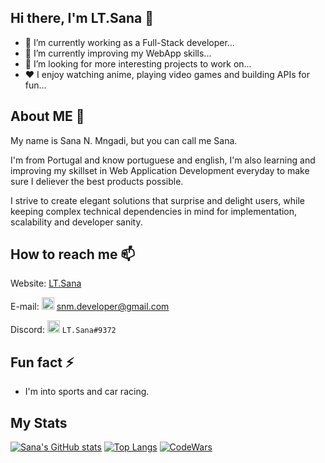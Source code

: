 ## Hi there, I'm LT.Sana 👋

- 🔭 I’m currently working as a Full-Stack developer...
- 🌱 I’m currently improving my WebApp skills...
- 🤔 I’m looking for more interesting projects to work on...
- ❤️ I enjoy watching anime, playing video games and building APIs for fun...

## About ME 💬
My name is Sana N. Mngadi, but you can call me Sana.

I'm from Portugal and know portuguese and english, I'm also learning and improving my skillset in Web Application Development everyday to make sure I deliever the best products possible.

I strive to create elegant solutions that surprise and delight users, while keeping complex technical dependencies in mind for implementation, scalability and developer sanity.

## How to reach me 📫
Website: [LT.Sana](http://ltsana.github.io)

E-mail: <img src="https://www.iconfinder.com/data/icons/social-media-logos-6/512/112-gmail_email_mail-512.png" width="20px"/> [snm.developer@gmail.com](mailto:snm.developer@gmail.com?subject=Hello!)

Discord: <img src="https://cdn4.iconfinder.com/data/icons/logos-and-brands/512/91_Discord_logo_logos-512.png" width="20px" /> `LT.Sana#9372`

## Fun fact ⚡
- I'm into sports and car racing.

## My Stats

[![Sana's GitHub stats](https://github-readme-stats.vercel.app/api?username=LTSana&count_private=true&hide_title=true&show_icons=true&hide_border=true&theme=nightowl&bg_color=161B22)](https://github.com/anuraghazra/github-readme-stats)
[![Top Langs](https://github-readme-stats.vercel.app/api/top-langs/?username=LTSana&card_width=250&langs_count=6&hide_border=true&layout=compact&theme=nightowl&bg_color=161B22)](https://github.com/anuraghazra/github-readme-stats)
[![CodeWars](https://www.codewars.com/users/LT.Sana/badges/large)](https://www.codewars.com/users/LT.Sana/badges)
